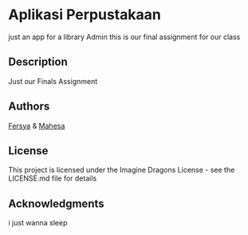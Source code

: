 # Aplikasi Perpustakaan

just an app for a library Admin
this is our final assignment for our class

## Description

Just our Finals Assignment


## Authors


[Fersya](https://github.com/zfersya)
& [Mahesa](https://github.com/Mahesazain)

## License

This project is licensed under the Imagine Dragons License - see the LICENSE.md file for details

## Acknowledgments
i just wanna sleep
